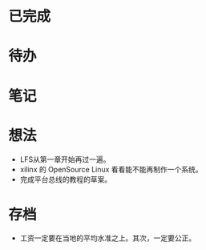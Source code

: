 # 已完成

# 待办

# 笔记

# 想法
- LFS从第一章开始再过一遍。
- xilinx 的 OpenSource Linux 看看能不能再制作一个系统。
- 完成平台总线的教程的草案。

# 存档
- 工资一定要在当地的平均水准之上。其次，一定要公正。